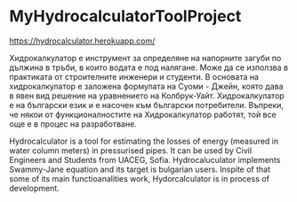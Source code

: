 # MyHydrocalculatorToolProject
https://hydrocalculator.herokuapp.com/

Хидрокалкулатор е инструмент за определяне на напорните загуби по дължина в тръби, в които водата е под налягане.
Може да се използва в практиката от строителните инженери и студенти.
В основата на хидрокалкулатор е заложена формулата на Суоми - Джейн, която дава в явен вид решение на уравнението на Колбрук-Уайт.
Хидрокалкулатор е на български език и е насочен към български потребители.
Въпреки, че някои от функционалностите на Хидрокалкулатор работят, той все още е в процес на разработване.

Hydrocalculator is a tool for estimating the losses of energy (measured in water column meters) in pressurised pipes. It can be used by Civil Engineers and Students
from UACEG, Sofia.
Hydrocaluculator implements Swammy-Jane equation and its target is bulgarian users. Inspite of that some of its main functioanalities work,
Hydorcalculator is in process of development.




